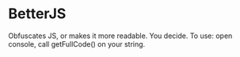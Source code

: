 # BetterJS
Obfuscates JS, or makes it more readable. You decide.
To use: open console, call getFullCode() on your string.
